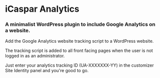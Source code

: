 # iCaspar Analytics

### A minimalist WordPress plugin to include Google Analytics on a website.

Add the Google Analytics website tracking script to a WordPress website.

The tracking script is added to all front facing pages when the user is not logged in as an administrator.

Just enter your analytics tracking ID (UA-XXXXXXX-YY) in the customizer Site Identity panel and you're good to go.